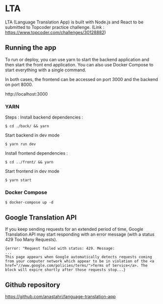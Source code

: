 # LTA

LTA (Language Translation App) is built with Node.js and React to be submitted to Topcoder practice challenge. (Link : https://www.topcoder.com/challenges/30128882)

## Running the app

To run or deploy, you can use yarn to start the backend application and then start the front end application. You can also use Docker Compose to start everything with a single command.

In both cases, the frontend can be accessed on port 3000 and the backend on port 8000.

http://localhost:3000

### YARN

Steps :
Install backend dependencies :

```
$ cd ./back/ && yarn
```

Start backend in dev mode

```
$ yarn run dev
```

Install frontend dependencies :

```
$ cd ../front/ && yarn
```

Start frontend in dev mode

```
$ yarn start
```

### Docker Compose

```
$ docker-compose up -d
```

## Google Translation API

If you keep sending requests for an extended period of time, Google Translation API may start responding with an error message (with a status 429 Too Many Requests).

```
{error: "Request failed with status: 429. Message:
...
This page appears when Google automatically detects requests coming from your computer network which appear to be in violation of the <a href="//www.google.com/policies/terms/">Terms of Service</a>. The block will expire shortly after those requests stop...}
```

## Github repository

https://github.com/anastahri/language-translation-app

